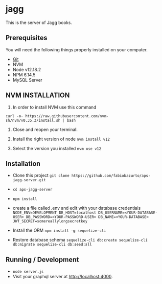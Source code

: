 # jagg

This is the server of Jagg books.

## Prerequisites

You will need the following things properly installed on your computer.

* [Git](https://git-scm.com/)
* NVM
* Node v12.18.2
* NPM 6.14.5
* MySQL Server


## NVM INSTALLATION

1. In order to install NVM use this command

`curl -o- https://raw.githubusercontent.com/nvm-sh/nvm/v0.35.3/install.sh | bash`

1. Close and reopen your terminal.

1. Install the right version of node
`nvm install v12`

1. Select the version you installed
`nvm use v12`

## Installation

* Clone this project
`git clone https://github.com/fabiobazurto/aps-jagg-server.git`
* `cd aps-jagg-server`
* `npm install`
* create a file called .env and edit with your database credentials
`NODE_ENV=DEVELOPMENT
DB_HOST=localhost
DB_USERNAME=<YOUR-DATABASE-USER>
DB_PASSWORD=<YOUR-PASSWORD-USER>
DB_NAME=<YOUR-DATABASE>
JWT_SECRET=somereallylongsecretkey`

* Install the ORM
`npm install -g sequelize-cli`
* Restore database schema
`sequelize-cli db:create
sequelize-cli db:migrate
sequelize-cli db:seed:all
`

## Running / Development

* `node server.js`
* Visit your graphql server at [http://localhost:4000](http://localhost:4000).

